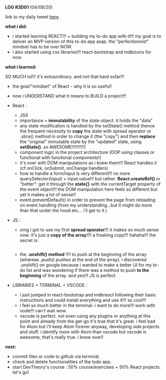**LOG R3D01** (04/08/20)

link to my daily tweet [here](https://twitter.com/Nightcoder2/status/1290505872440004610)


**what i did:**

- i started learning REACT!!! + building my to-do app with it!!! my goal is to deliver an MVP version of this to-do app asap. the "perfectionnist" mindset has to be over NOW.
- i also started using css libraries!!! react-bootstrap and mdbicons for now.

**what i learned:**

SO MUCH lol!!! it's extraordinary. and not that hard sofar!!!


 - the goal/"mindset" of React - why it is so useful!
 - now i UNDERSTAND what it means to BUILD a project!!!
 
 - React :
    - JSX
    - importance + **immutability** of the state object. it holds the "data"
    - any state modification is handled by the setState() method (hence the frequent necessity to **copy** the state with spread operator or .slice() method in order to change it (the "copy") and then **replace** the "original" immutable state by the "updated" state, using **setState()**. so AWESOME!!!!!!!!!!)
    - component logic in the project architecture (OOP using classes or functional with functional components!)
    - it's over with DOM manipulations as i knew them!!! React handles it (cf onClick, onSubmit, onChange handlers)
    - how to handle a form/input is very different!!! no more querySelector(input) + input.value!!! but rather: **React.createRef()** or "better": get it through the **state{}** with the currentTarget property of the event object!!! the DOM manipulation here feels so different but yet it makes a lot of sense!!
    - event.preventDefault() in order to prevent the page from reloading on event handling (from my understanding...but it might do more than that under the hood etc... i'll get to it.)

- JS :
    - omg i got to use my first **spread operator**!!! it makes so much sense now: it's just a **copy of the array**!!!! a freaking copy!!! hahaha!!! the secret is: 
    ```array.slice() is the same as [...array]
   ``` 
    - the **.unshift() method** !!!! to push at the beginning of the array (whereas .push() pushes at the end of the array). i discovered .unshift() on google because i wanted to make a better UI for my to-do list and was wondering if there was a method to push **to the beginning** of the array. and yes!!! JS is perfect.

- LIBRARIES + TERMINAL + VSCODE :
    - i just jumped in react-bootstrap and mdbreact following their basic instructions and could install everything and use it!!! so cool!!!
    - i feel so much better in the terminal. i want to do more!!! work with node!!! can't wait wow.
    - vscode is perfect. not even using any plugins or anything at this point and already from the get-go it's true that it's great. i feel bad for Atom but i'll keep Atom forever anyway, developing side projects and stuff. i identify more with Atom than vscode but vscode is awesome, that's really true. i know now!! 
 
    
**next:**

- commit files or code to github via terminal. 
- check and delete functionalities of the todo app.
- start DevTheory's course : 50% course/exercises + 50% React projects. let's go!
